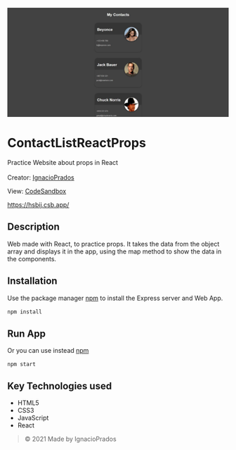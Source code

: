 
![banner](https://raw.githubusercontent.com/IgnacioPrados/ContactListReactProps/master/src/preview.JPG)
# ContactListReactProps
Practice Website about props in React
<br><br>
Creator: [IgnacioPrados](https://github.com/IgnacioPrados)

View: [CodeSandbox](https://codesandbox.io/s/contactlistreactprops-hsbij?file=/src/index.js)

https://hsbij.csb.app/

## Description
Web made with React, to practice props. It takes the data from the object array and displays it in the app, using the map method to show the data in the components.
 
 ## Installation

Use the package manager [npm](https://www.npmjs.com/) to install the Express server and Web App.

```bash
npm install
```
 ## Run App
Or you can use instead [npm](https://www.npmjs.com/)
 ```
 npm start
 ```

 ## Key Technologies used
- HTML5
- CSS3
- JavaScript
- React
 
> © 2021 Made by IgnacioPrados

